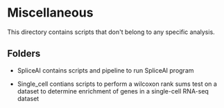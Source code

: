 # Miscellaneous

This directory contains scripts that don't belong to any specific analysis. 

## Folders 

- SpliceAI contains scripts and pipeline to run SpliceAI program 

- Single_cell contians scripts to perform a wilcoxon rank sums test on a dataset to determine enrichment of genes in a single-cell RNA-seq dataset